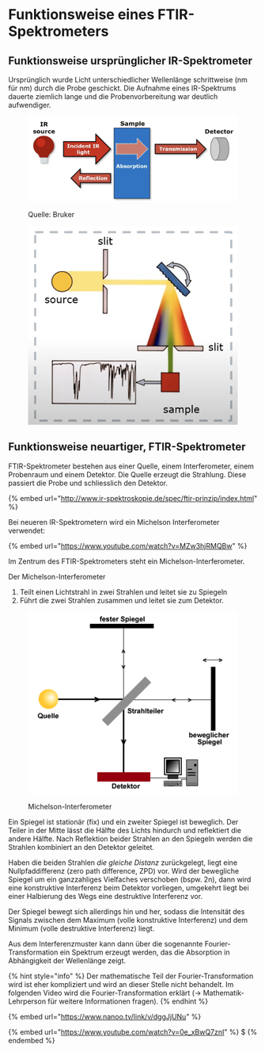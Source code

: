 # Funktionsweise eines FTIR-Spektrometers

## Funktionsweise ursprünglicher IR-Spektrometer

Ursprünglich wurde Licht unterschiedlicher Wellenlänge schrittweise (nm für nm) durch die Probe geschickt. Die Aufnahme eines IR-Spektrums dauerte ziemlich lange und die Probenvorbereitung war deutlich aufwendiger.

<figure><img src="../../.gitbook/assets/image (18) (1).png" alt=""><figcaption><p>Quelle: Bruker</p></figcaption></figure>

<figure><img src="../../.gitbook/assets/image (48).png" alt=""><figcaption></figcaption></figure>

## Funktionsweise neuartiger, FTIR-Spektrometer

FTIR-Spektrometer bestehen aus einer Quelle, einem Interferometer, einem Probenraum und einem Detektor. Die Quelle erzeugt die Strahlung. Diese passiert die Probe und schliesslich den Detektor.

{% embed url="http://www.ir-spektroskopie.de/spec/ftir-prinzip/index.html" %}

Bei neueren IR-Spektrometern wird ein Michelson Interferometer verwendet:

{% embed url="https://www.youtube.com/watch?v=MZw3hjRMQBw" %}

Im Zentrum des FTIR-Spektrometers steht ein Michelson-Interferometer.

Der Michelson-Interferometer

1. Teilt einen Lichtstrahl in zwei Strahlen und leitet sie zu Spiegeln
2. Führt die zwei Strahlen zusammen und leitet sie zum Detektor.

<figure><img src="../../.gitbook/assets/image (31).png" alt=""><figcaption><p>Michelson-Interferometer</p></figcaption></figure>

Ein Spiegel ist stationär (fix) und ein zweiter Spiegel ist beweglich. Der Teiler in der Mitte lässt die Hälfte des Lichts hindurch und reflektiert die andere Hälfte. Nach Reflektion beider Strahlen an den Spiegeln werden die Strahlen kombiniert an den Detektor geleitet.

Haben die beiden Strahlen _die gleiche Distanz_ zurückgelegt, liegt eine Nullpfaddifferenz (zero path difference, ZPD) vor. Wird der bewegliche Spiegel um ein ganzzahliges Vielfaches verschoben (bspw. 2n), dann wird eine konstruktive Interferenz beim Detektor vorliegen, umgekehrt liegt bei einer Halbierung des Wegs eine destruktive Interferenz vor.

Der Spiegel bewegt sich allerdings hin und her, sodass die Intensität des Signals zwischen dem Maximum (volle konstruktive Interferenz) und dem Minimum (volle destruktive Interferenz) liegt.

Aus dem Interferenzmuster kann dann über die sogenannte Fourier-Transformation ein Spektrum erzeugt werden, das die Absorption in Abhängigkeit der Wellenlänge zeigt.

{% hint style="info" %}
Der mathematische Teil der Fourier-Transformation wird ist eher kompliziert und wird an dieser Stelle nicht behandelt. Im folgenden Video wird die Fourier-Transformation erklärt (-> Mathematik-Lehrperson für weitere Informationen fragen).
{% endhint %}

{% embed url="https://www.nanoo.tv/link/v/dggJjUNu" %}

{% embed url="https://www.youtube.com/watch?v=0e_xBwQ7znI" %}
$
{% endembed %}
